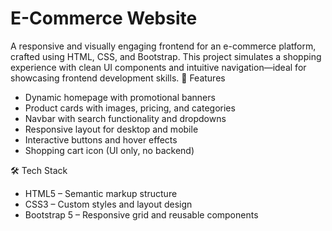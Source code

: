 # E-Commerce Website
A responsive and visually engaging frontend for an e-commerce platform, crafted using HTML, CSS, and Bootstrap. This project simulates a shopping experience with clean UI components and intuitive navigation—ideal for showcasing frontend development skills.
📌 Features
- Dynamic homepage with promotional banners
- Product cards with images, pricing, and categories
- Navbar with search functionality and dropdowns
- Responsive layout for desktop and mobile
- Interactive buttons and hover effects
- Shopping cart icon (UI only, no backend)

🛠️ Tech Stack
- HTML5 – Semantic markup structure
- CSS3 – Custom styles and layout design
- Bootstrap 5 – Responsive grid and reusable components
